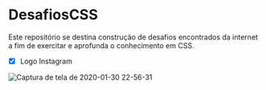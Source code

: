 # DesafiosCSS


Este repositório se destina construção de desafios encontrados da internet a fim de exercitar e aprofunda o conhecimento em CSS.

- [x] Logo Instagram 

![Captura de tela de 2020-01-30 22-56-31](https://user-images.githubusercontent.com/9852787/73506320-f7927900-43b3-11ea-8ab4-c5237b6dbd2c.png)

